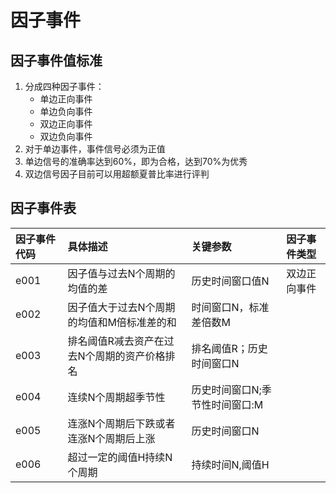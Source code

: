 # 因子事件

## 因子事件值标准

1. 分成四种因子事件：
   * 单边正向事件
   * 单边负向事件
   * 双边正向事件
   * 双边负向事件
2. 对于单边事件，事件信号必须为正值
3. 单边信号的准确率达到60%，即为合格，达到70%为优秀
4. 双边信号因子目前可以用超额夏普比率进行评判

## 因子事件表

| 因子事件代码 | 具体描述 | 关键参数 | 因子事件类型 |
| :--- | :--- | :--- | :--- |
| e001 | 因子值与过去N个周期的均值的差 | 历史时间窗口值N | 双边正向事件 |
| e002 | 因子值大于过去N个周期的均值和M倍标准差的和 | 时间窗口N，标准差倍数M |  |
| e003 | 排名阈值R减去资产在过去N个周期的资产价格排名 | 排名阈值R；历史时间窗口N |  |
| e004 | 连续N个周期超季节性 | 历史时间窗口N;季节性时间窗口:M |  |
| e005 | 连涨N个周期后下跌或者连涨N个周期后上涨 | 历史时间窗口N |  |
| e006 | 超过一定的阈值H持续N个周期 | 持续时间N,阈值H |  |



